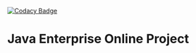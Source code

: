 [![Codacy Badge](https://app.codacy.com/project/badge/Grade/21292153ee87494a9f1174d877a26ab1)](https://app.codacy.com/gh/DenisYamalov/topjava/dashboard?utm_source=gh&utm_medium=referral&utm_content=&utm_campaign=Badge_grade)

Java Enterprise Online Project
===============================